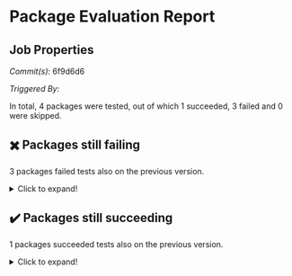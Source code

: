 # Package Evaluation Report

## Job Properties

*Commit(s):* 6f9d6d6

*Triggered By:*

In total, 4 packages were tested, out of which 1 succeeded, 3 failed and 0 were skipped.

## :heavy_multiplication_x: Packages still failing

3 packages failed tests also on the previous version.<details> <summary>Click to expand!</summary>
4ti2interface : failure <br>
ace : failure <br>
agt : failure <br>
</details>

## :heavy_check_mark: Packages still succeeding

1 packages succeeded tests also on the previous version.<details> <summary>Click to expand!</summary>
aclib : success <br>
</details>

